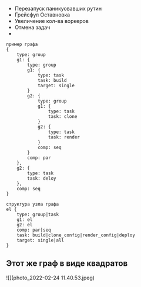 - Перезапуск паникуовавших рутин
- Грейсфул Оставновка
- Увеличение кол-ва воркеров
- Отмена задач
- 

```
пример графа
{
	type: group
	g1: {
		type: group
		g1: {
			type: task
			task: build
			target: single
		}
		g2: {
			type: group
			g1: {
				type: task
				task: clone
			}
			g2: {
				type: task
				task: render
			}
			comp: seq
		}
		comp: par
	},
	g2: {
		type: task
		task: deloy
	},
	comp: seq
}

структура узла графа
el {
	type: group|task
	g1: el
	g2: el
	comp: par|seq
	task: build|clone_config|render_config|deploy
	target: single|all
}
```
## Этот же граф в виде квадратов
![](photo_2022-02-24 11.40.53.jpeg)